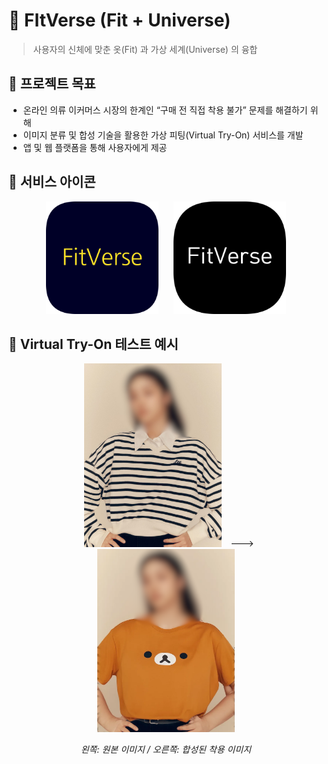 # 🌌 FItVerse (Fit + Universe)
> 사용자의 신체에 맞춘 옷(Fit) 과 가상 세계(Universe) 의 융합

## 🎯 프로젝트 목표
- 온라인 의류 이커머스 시장의 한계인 “구매 전 직접 착용 불가” 문제를 해결하기 위해
- 이미지 분류 및 합성 기술을 활용한 가상 피팅(Virtual Try-On) 서비스를 개발
- 앱 및 웹 플랫폼을 통해 사용자에게 제공

## 👕 서비스 아이콘
<p align="center">
  <img src="https://github.com/DevChoco/.github/blob/main/profile/img/FItVerse/rounded-in-photoretrica.png" width="180" style="margin: 0 10px;"/>
  <img src="https://github.com/DevChoco/.github/blob/main/profile/img/FItVerse/rounded-in-photoretrica%20(5).png" width="180" style="margin: 0 10px;"/>
</p>

## 🧪 Virtual Try-On 테스트 예시
<p align="center">
  <img src="https://github.com/DevChoco/.github/blob/main/profile/img/FItVerse/t1.png" width="220" style="margin: 0 10px;"/> --->
  <img src="https://github.com/DevChoco/.github/blob/main/profile/img/FItVerse/t1_o.png" width="220" style="margin: 0 10px;"/>
</p> <p align="center"><i>왼쪽: 원본 이미지 / 오른쪽: 합성된 착용 이미지</i></p>

